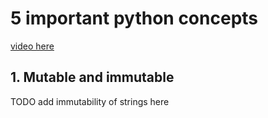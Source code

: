 # 5 important python concepts

[video here](https://youtu.be/mMv6OSuitWw)

## 1. Mutable and immutable

TODO add immutability of strings here

